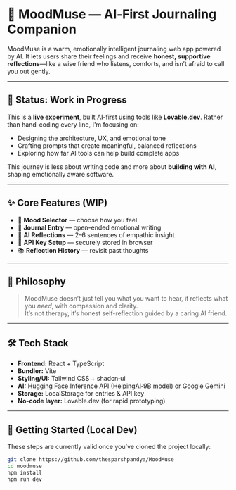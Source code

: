 # 🧠 MoodMuse — AI‑First Journaling Companion

MoodMuse is a warm, emotionally intelligent journaling web app powered by AI. It lets users share their feelings and receive **honest, supportive reflections**—like a wise friend who listens, comforts, and isn’t afraid to call you out gently.

---

## 🚧 Status: Work in Progress

This is a **live experiment**, built AI-first using tools like **Lovable.dev**. Rather than hand-coding every line, I'm focusing on:
- Designing the architecture, UX, and emotional tone  
- Crafting prompts that create meaningful, balanced reflections  
- Exploring how far AI tools can help build complete apps

This journey is less about writing code and more about **building with AI**, shaping emotionally aware software.

---

## ✨ Core Features (WIP)

- 🌈 **Mood Selector** — choose how you feel  
- 📝 **Journal Entry** — open-ended emotional writing  
- 🤖 **AI Reflections** — 2–6 sentences of empathic insight  
- 🔐 **API Key Setup** — securely stored in browser  
- 📚 **Reflection History** — revisit past thoughts

---

## 🧠 Philosophy

> MoodMuse doesn’t just tell you what you want to hear, it reflects what you *need*, with compassion and clarity.  
> It’s not therapy, it’s honest self-reflection guided by a caring AI friend.

---

## 🛠 Tech Stack

- **Frontend:** React + TypeScript  
- **Bundler:** Vite  
- **Styling/UI:** Tailwind CSS + shadcn‑ui  
- **AI:** Hugging Face Inference API (HelpingAI‑9B model) or Google Gemini  
- **Storage:** LocalStorage for entries & API key  
- **No‑code layer:** Lovable.dev (for rapid prototyping)

---

## 🤝 Getting Started (Local Dev)

These steps are currently valid once you’ve cloned the project locally:

```bash
git clone https://github.com/thesparshpandya/MoodMuse
cd moodmuse
npm install
npm run dev
